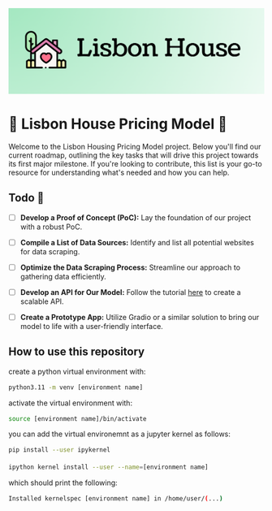 ![Alt text](graphics/logo.png)

# 🏡 Lisbon House Pricing Model 🏡

Welcome to the Lisbon Housing Pricing Model project. Below you'll find our current roadmap, outlining the key tasks that will drive this project towards its first major milestone. If you're looking to contribute, this list is your go-to resource for understanding what's needed and how you can help.

## Todo 🚀

- [ ] **Develop a Proof of Concept (PoC):** Lay the foundation of our project with a robust PoC.
- [ ] **Compile a List of Data Sources:** Identify and list all potential websites for data scraping.
- [ ] **Optimize the Data Scraping Process:** Streamline our approach to gathering data efficiently.
- [ ] **Develop an API for Our Model:** Follow the tutorial [here](https://dorian599.medium.com/ml-deploy-machine-learning-models-using-fastapi-6ab6aef7e777) to create a scalable API.
- [ ] **Create a Prototype App:** Utilize Gradio or a similar solution to bring our model to life with a user-friendly interface.


## How to use this repository

create a python virtual environment with:

```bash
python3.11 -m venv [environment name]
```

activate the virtual environment with:

```bash
source [environment name]/bin/activate
```

you can add the virtual environemnt as a jupyter kernel as follows:

```bash
pip install --user ipykernel

ipython kernel install --user --name=[environment name]
```

which should print the following:

```bash
Installed kernelspec [environment name] in /home/user/(...)
```
